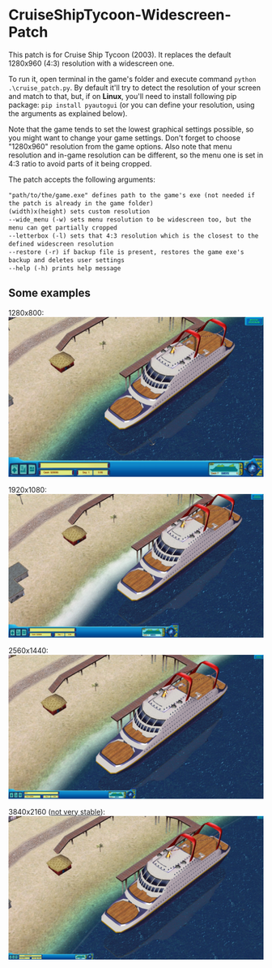 # CruiseShipTycoon-Widescreen-Patch

This patch is for Cruise Ship Tycoon (2003). It replaces the default 1280x960 (4:3) resolution with a widescreen one.

To run it, open terminal in the game's folder and execute command `python .\cruise_patch.py`. By default it'll try to detect the resolution of your screen and match to that, but, if on **Linux**, you'll need to install following pip package: `pip install pyautogui` (or you can define your resolution, using the arguments as explained below).

Note that the game tends to set the lowest graphical settings possible, so you might want to change your game settings. Don't forget to choose "1280x960" resolution from the game options. Also note that menu resolution and in-game resolution can be different, so the menu one is set in 4:3 ratio to avoid parts of it being cropped.

The patch accepts the following arguments:

    "path/to/the/game.exe" defines path to the game's exe (not needed if the patch is already in the game folder)
    (width)x(height) sets custom resolution
    --wide_menu (-w) sets menu resolution to be widescreen too, but the menu can get partially cropped
    --letterbox (-l) sets that 4:3 resolution which is the closest to the defined widescreen resolution
    --restore (-r) if backup file is present, restores the game exe's backup and deletes user settings
    --help (-h) prints help message

## Some examples

1280x800:
![Cruise Ship Tycoon, 1280x800](images/cst_1280x800.jpg)

1920x1080:
![Cruise Ship Tycoon, 1920x1080](images/cst_1920x1080.jpg)

2560x1440:
![Cruise Ship Tycoon, 2560x1440](images/cst_2560x1440.jpg)

3840x2160 ([not very stable](images/cst_3840x2160_crash.jpg)):
![Cruise Ship Tycoon, 3840x2160](images/cst_3840x2160.jpg)
